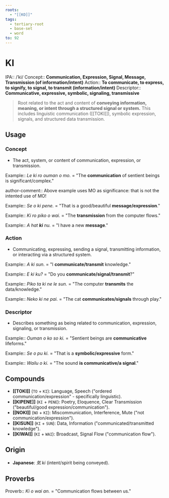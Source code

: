 ```yaml
---
roots:
  - "[[KO]]"
tags:
  - tertiary-root
  - base-set
  - word
to: 92
---
```


# KI

IPA::				/ˈki/
Concept::		**Communication, Expression, Signal, Message, Transmission (of information/intent)**
Action::		**To communicate, to express, to signify, to signal, to transmit (information/intent)**
Descriptor::	**Communicative, expressive, symbolic, signaling, transmissive**

> Root related to the act and content of **conveying information, meaning, or intent through a structured signal or system.** This includes linguistic communication ([[TOKI]]), symbolic expression, signals, and structured data transmission.

## Usage

### Concept
*   The act, system, or content of communication, expression, or transmission.

Example::   *Le ki ro ouman o mo.* = "The **communication** of sentient beings is significant/complex."

author-comment:: Above example uses MO as significance: that is not the intented use of MO!

Example::   *Se o ki pene.* = "That is a good/beautiful **message/expression**."

Example::   *Ki ro piko o wai.* = "The **transmission** from the computer flows."

Example::   *A hat **ki** nu.* = "I have a new **message**."

### Action
*   Communicating, expressing, sending a signal, transmitting information, or interacting via a structured system.

Example::   *A ki sun.* = "I **communicate/transmit** knowledge." 

Example::   *E ki ku?* = "Do you **communicate/signal/transmit**?"

Example::   *Piko ta ki ne le sun.* = "The computer **transmits** the data/knowledge."

Example::   *Neko ki ne pai.* = "The cat **communicates/signals** through play."

### Descriptor
*   Describes something as being related to communication, expression, signaling, or transmission.

Example::   *Ouman o ko so ki.* = "Sentient beings are **communicative** lifeforms."

Example::   *Se o pu ki.* = "That is a **symbolic/expressive** form."

Example::   *Wailu o ki.* = "The sound **is communicative/a signal**."

## Compounds

-   **[[TOKI]]** (`TO` + `KI`): Language, Speech ("ordered communication/expression" - specifically linguistic).
-   **[[KIPENE]]** (`KI` + `PENE`): Poetry, Eloquence, Clear Transmission ("beautiful/good expression/communication").
-   **[[NOKI]]** (`NO` + `KI`): Miscommunication, Interference, Mute ("not communication/expression").
-   **[[KISUN]]** (`KI` + `SUN`): Data, Information ("communicated/transmitted knowledge").
-   **[[KIWAI]]** (`KI` + `WAI`): Broadcast, Signal Flow ("communication flow").

## Origin

  * **Japanese**: _気_ *ki* (intent/spirit being conveyed).

## Proverbs

Proverb:: *Ki o wai an.* = "Communication flows between us."
